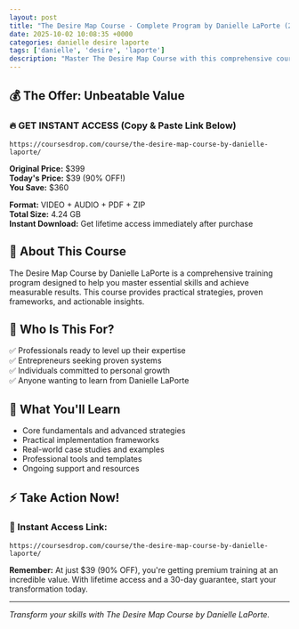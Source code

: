 ```yaml
---
layout: post
title: "The Desire Map Course - Complete Program by Danielle LaPorte (2025)"
date: 2025-10-02 10:08:35 +0000
categories: danielle desire laporte
tags: ['danielle', 'desire', 'laporte']
description: "Master The Desire Map Course with this comprehensive course by Danielle LaPorte. Save 90% on premium training that transforms your skills."
---
```



## 💰 The Offer: Unbeatable Value

### 🔥 GET INSTANT ACCESS (Copy & Paste Link Below)
`https://coursesdrop.com/course/the-desire-map-course-by-danielle-laporte/`

**Original Price:** $399  
**Today's Price:** $39 (90% OFF!)  
**You Save:** $360  

**Format:** VIDEO + AUDIO + PDF + ZIP  
**Total Size:** 4.24 GB  
**Instant Download:** Get lifetime access immediately after purchase

## 🎯 About This Course

The Desire Map Course by Danielle LaPorte is a comprehensive training program designed to help you master essential skills and achieve measurable results. This course provides practical strategies, proven frameworks, and actionable insights.

## 👥 Who Is This For?

✅ Professionals ready to level up their expertise  
✅ Entrepreneurs seeking proven systems  
✅ Individuals committed to personal growth  
✅ Anyone wanting to learn from Danielle LaPorte  

## 🌟 What You'll Learn

- Core fundamentals and advanced strategies
- Practical implementation frameworks
- Real-world case studies and examples
- Professional tools and templates
- Ongoing support and resources

## ⚡ Take Action Now!

### 🔗 Instant Access Link:
`https://coursesdrop.com/course/the-desire-map-course-by-danielle-laporte/`

**Remember:** At just $39 (90% OFF), you're getting premium training at an incredible value. With lifetime access and a 30-day guarantee, start your transformation today.

---

*Transform your skills with The Desire Map Course by Danielle LaPorte.*